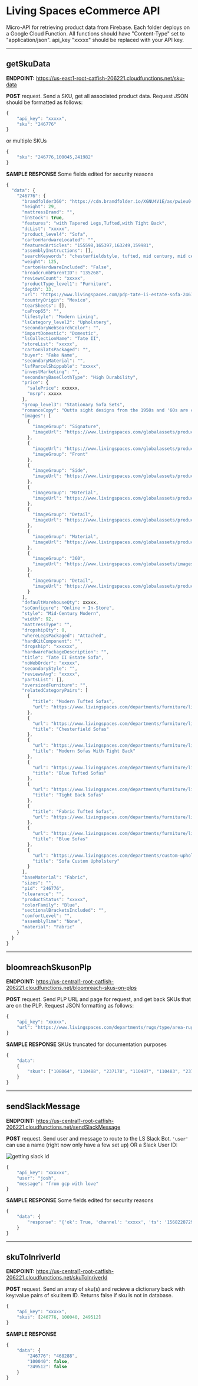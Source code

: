 # Living Spaces eCommerce API

Micro-API for retrieving product data from Firebase. Each folder deploys on a Google Cloud Function. All functions should have "Content-Type" set to "application/json". api_key "xxxxx" should be replaced with your API key.

---

## getSkuData

**ENDPOINT:** https://us-east1-root-catfish-206221.cloudfunctions.net/sku-data

**POST** request. Send a SKU, get all associated product data. Request JSON should be formatted as follows:

```javascript
{
    "api_key": "xxxxx",
    "sku": "246776"
}
```

or multiple SKUs

```javascript
{
    "sku": "246776,100045,241982"
}
```

**SAMPLE RESPONSE** Some fields edited for security reasons

```javascript
{
  "data": {
    "246776": {
      "brandfolder360": "https://cdn.brandfolder.io/XGNU4V1E/as/pwieu0-8plmp4-8tjk2z/360_246776.jpg",
      "height": 29,
      "mattressBrand": "",
      "inStock": true,
      "features": "with Tapered Legs,Tufted,with Tight Back",
      "dcList": "xxxxx",
      "product_level4": "Sofa",
      "cartonHardwareLocated": "",
      "featuredArticles": "155598,165397,163249,159981",
      "assemblyInstructions": [],
      "searchKeywords": "chesterfieldstyle, tufted, mid century, mid century modern, tapered legs",
      "weight": 125,
      "cartonHardwareIncluded": "False",
      "breadcrumbParentID": "135268",
      "reviewsCount": "xxxxx",
      "productType_level1": "Furniture",
      "depth": 33,
      "url": "https://www.livingspaces.com/pdp-tate-ii-estate-sofa-246776",
      "countryOrigin": "Mexico",
      "tearSheets": [],
      "caProp65": "",
      "lifestyle": "Modern Living",
      "lsCategory_level2": "Upholstery",
      "secondaryWebSearchColor": "",
      "importDomestic": "Domestic",
      "lsCollectionName": "Tate II",
      "storeList": "xxxxx",
      "cartonSlatsPackaged": "",
      "buyer": "Fake Name",
      "secondaryMaterial": "",
      "lsfParcelShippable": "xxxxx",
      "investMarketing": "",
      "secondaryBaseClothType": "High Durability",
      "price": {
        "salePrice": xxxxxx,
        "msrp": xxxxx
      },
      "group_level3": "Stationary Sofa Sets",
      "romanceCopy": "Outta sight designs from the 1950s and '60s are celebrated and recreated in our Tate collection. Characterized by shelter arms, boxed tufting and brass-capped tapered legs, this mid-century style sofa goes bold in blue. Through our Special Order program, you can customize the upholstery at no extra cost and receive your piece in as little as 2 weeks.",
      "images": [
        {
          "imageGroup": "Signature",
          "imageUrl": "https://www.livingspaces.com/globalassets/productassets/200000-299999/240000-249999/246000-246999/246700-246799/246776/246776_blue_fabric_sofa_signature_1.jpg"
        },
        {
          "imageUrl": "https://www.livingspaces.com/globalassets/productassets/200000-299999/240000-249999/246000-246999/246700-246799/246776/246776_blue_fabric_sofa_front_2.jpg",
          "imageGroup": "Front"
        },
        {
          "imageGroup": "Side",
          "imageUrl": "https://www.livingspaces.com/globalassets/productassets/200000-299999/240000-249999/246000-246999/246700-246799/246776/246776_blue_fabric_sofa_side_3.jpg"
        },
        {
          "imageGroup": "Material",
          "imageUrl": "https://www.livingspaces.com/globalassets/productassets/200000-299999/240000-249999/246000-246999/246700-246799/246776/246776_blue_fabric_sofa_material_5.jpg"
        },
        {
          "imageGroup": "Detail",
          "imageUrl": "https://www.livingspaces.com/globalassets/productassets/200000-299999/240000-249999/246000-246999/246700-246799/246776/246776_blue_fabric_sofa_detail_4.jpg"
        },
        {
          "imageGroup": "Material",
          "imageUrl": "https://www.livingspaces.com/globalassets/productassets/200000-299999/240000-249999/246000-246999/246700-246799/246776/246776_blue_fabric_sofa_material_6.jpg"
        },
        {
          "imageGroup": "360",
          "imageUrl": "https://www.livingspaces.com/globalassets/images/spin.jpg"
        },
        {
          "imageGroup": "Detail",
          "imageUrl": "https://www.livingspaces.com/globalassets/productassets/200000-299999/240000-249999/246000-246999/246700-246799/246776/246776_blue_fabric_sofa_room_09.jpg"
        }
      ],
      "defaultWarehouseQty": xxxxx,
      "soConfigure": "Online + In-Store",
      "style": "Mid-Century Modern",
      "width": 92,
      "mattressType": "",
      "dropshipQty": 0,
      "whereLegsPackaged": "Attached",
      "hardKitComponent": "",
      "dropship": "xxxxxx",
      "hardwarePackageDescription": "",
      "title": "Tate II Estate Sofa",
      "noWebOrder": "xxxxx",
      "secondaryStyle": "",
      "reviewsAvg": "xxxxx",
      "partsList": [],
      "oversizedFurniture": "",
      "relatedCategoryPairs": [
        {
          "title": "Modern Tufted Sofas",
          "url": "https://www.livingspaces.com/departments/furniture/living-room/sofas-and-sectionals/sofas?features=Tufted&style=Modern"
        },
        {
          "url": "https://www.livingspaces.com/departments/furniture/living-room/sofas-and-sectionals/sofas/chesterfield-sofas",
          "title": "Chesterfield Sofas"
        },
        {
          "url": "https://www.livingspaces.com/departments/furniture/living-room/sofas-and-sectionals/sofas?features=with+Tight+Back&style=Modern",
          "title": "Modern Sofas With Tight Back"
        },
        {
          "url": "https://www.livingspaces.com/departments/furniture/living-room/sofas-and-sectionals/sofas?color_groups=blue&features=Tufted",
          "title": "Blue Tufted Sofas"
        },
        {
          "url": "https://www.livingspaces.com/departments/furniture/living-room/sofas-and-sectionals/sofas?features=with+Tight+Back",
          "title": "Tight Back Sofas"
        },
        {
          "title": "Fabric Tufted Sofas",
          "url": "https://www.livingspaces.com/departments/furniture/living-room/sofas-and-sectionals/sofas?f_material_type=Fabric&features=Tufted"
        },
        {
          "url": "https://www.livingspaces.com/departments/furniture/living-room/sofas-and-sectionals/sofas?color_groups=blue",
          "title": "Blue Sofas"
        },
        {
          "url": "https://www.livingspaces.com/departments/custom-upholstery?product_attribute=Sofa",
          "title": "Sofa Custom Upholstery"
        }
      ],
      "baseMaterial": "Fabric",
      "sizes": "",
      "pid": "246776",
      "clearance": "",
      "productStatus": "xxxxx",
      "colorFamily": "Blue",
      "sectionalBracketsIncluded": "",
      "comfortLevel": "",
      "assemblyTime": "None",
      "material": "Fabric"
    }
  }
}
```

---

## bloomreachSkusonPlp

**ENDPOINT:** https://us-central1-root-catfish-206221.cloudfunctions.net/bloomreach-skus-on-plps

**POST** request. Send PLP URL and page for request, and get back SKUs that are on the PLP. Request JSON formatting as follows:

```javascript
{
    "api_key": "xxxxx",
    "url": "https://www.livingspaces.com/departments/rugs/type/area-rugs"
}
```

**SAMPLE RESPONSE** SKUs truncated for documentation purposes

```javascript
{
    "data":
    {
        "skus": ["108064", "110488", "237178", "110487", "110483", "237162", "108374", "94830", "245009"]
    }
}
```

---

## sendSlackMessage

**ENDPOINT:** https://us-central1-root-catfish-206221.cloudfunctions.net/sendSlackMessage

**POST** request. Send user and message to route to the LS Slack Bot. `'user'` can use a name (right now only have a few set up) OR a Slack User ID:

![getting slack id](images/getSlackUID.png)

```javascript
{
    "api_key": "xxxxxx",
    "user": "josh",
    "message": "from gcp with love"
}
```

**SAMPLE RESPONSE** Some fields edited for security reasons

```javascript
{
    "data": {
        "response": "{'ok': True, 'channel': 'xxxxx', 'ts': '1568228729.002300', 'message': {'type': 'message', 'subtype': 'bot_message', 'text': 'from gcp with love', 'ts': '1568228729.002300', 'username': 'xxxxx', 'bot_id': 'xxxxx'}}"
    }
}
```

---

## skuToInriverId

**ENDPOINT:** https://us-central1-root-catfish-206221.cloudfunctions.net/skuToInriverId

**POST** request. Send an array of sku(s) and recieve a dictionary back with key:value pairs of sku:item ID. Returns false if sku is not in database.

```javascript
{
	"api_key": "xxxxx",
	"skus": [246776, 100040, 249512]
}
```

**SAMPLE RESPONSE**

```javascript
{
    "data": {
        "246776": "468288",
        "100040": false,
        "249512": false
    }
}
```
